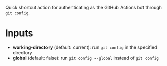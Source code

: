 Quick shortcut action for authenticating as the GitHub Actions bot through `git config`.

# Inputs

- **working-directory** (default: current): run `git config` in the specified directory
- **global** (default: false): run `git config --global` instead of `git config`
